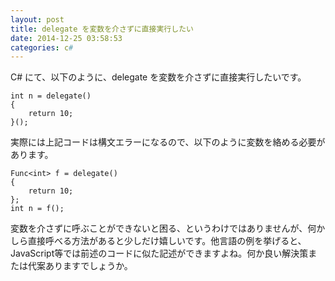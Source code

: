 ```yaml
---
layout: post
title: delegate を変数を介さずに直接実行したい
date: 2014-12-25 03:58:53
categories: c#
---
```

<!-- {% raw %} -->
<p>C# にて、以下のように、delegate を変数を介さずに直接実行したいです。</p>

<pre><code>int n = delegate()
{
    return 10;
}();
</code></pre>

<p>実際には上記コードは構文エラーになるので、以下のように変数を絡める必要があります。</p>

<pre><code>Func&lt;int&gt; f = delegate()
{
    return 10;
};
int n = f();
</code></pre>

<p>変数を介さずに呼ぶことができないと困る、というわけではありませんが、何かしら直接呼べる方法があると少しだけ嬉しいです。他言語の例を挙げると、JavaScript等では前述のコードに似た記述ができますよね。何か良い解決策または代案ありますでしょうか。</p>
<!-- {% endraw %} -->
